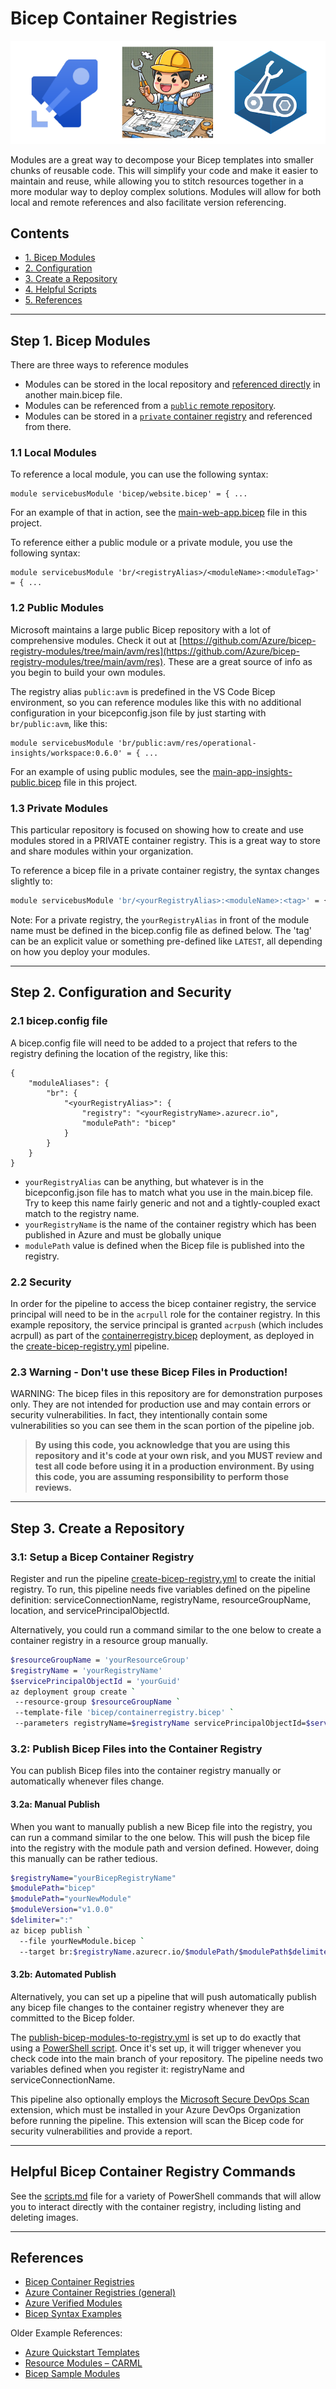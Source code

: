 # Bicep Container Registries

![hero](./img/Hero.png)

Modules are a great way to decompose your Bicep templates into smaller chunks of reusable code. This will simplify your code and make it easier to maintain and reuse, while allowing you to stitch resources together in a more modular way to deploy complex solutions. Modules will allow for both local and remote references and also facilitate version referencing.

## Contents

* [1. Bicep Modules](#step-1-bicep-modules)
* [2. Configuration](#step-2-configuration-and-security)
* [3. Create a Repository](#step-3-create-a-repository)
* [4. Helpful Scripts](#helpful-bicep-container-registry-commands)
* [5. References](#references)

---

## Step 1. Bicep Modules

There are three ways to reference modules

* Modules can be stored in the local repository and [referenced directly](#11-local-modules) in another main.bicep file.
* Modules can be referenced from a [`public` remote repository](#12-public-modules).
* Modules can be stored in a [`private` container registry](#13-private-modules) and referenced from there.

### 1.1 Local Modules

To reference a local module, you can use the following syntax:

``` bicep
module servicebusModule 'bicep/website.bicep' = { ...
```

For an example of that in action, see the [main-web-app.bicep](/main.bicep-Examples/local/main-web-app.bicep) file in this project.

To reference either a public module or a private module, you use the following syntax:

``` bicep
module servicebusModule 'br/<registryAlias>/<moduleName>:<moduleTag>' = { ...
```

### 1.2 Public Modules

Microsoft maintains a large public Bicep repository with a lot of comprehensive modules.  Check it out at [https://github.com/Azure/bicep-registry-modules/tree/main/avm/res](https://github.com/Azure/bicep-registry-modules/tree/main/avm/res). These are a great source of info as you begin to build your own modules.

The registry alias `public:avm` is predefined in the VS Code Bicep environment, so you can reference modules like this with no additional configuration in your bicepconfig.json file by just starting with `br/public:avm`, like this:

``` bicep
module servicebusModule 'br/public:avm/res/operational-insights/workspace:0.6.0' = { ...
```

For an example of using public modules, see the [main-app-insights-public.bicep](/main.bicep-Examples/public/main-app-insights-public.bicep) file in this project.

### 1.3 Private Modules

This particular repository is focused on showing how to create and use modules stored in a PRIVATE container registry. This is a great way to store and share modules within your organization.

To reference a bicep file in a private container registry, the syntax changes slightly to:

``` bash
module servicebusModule 'br/<yourRegistryAlias>:<moduleName>:<tag>' = {
```

Note: For a private registry, the `yourRegistryAlias` in front of the module name must be defined in the bicep.config file as defined below.  The 'tag' can be an explicit value or something pre-defined like `LATEST`, all depending on how you deploy your modules.

---

## Step 2. Configuration and Security

### 2.1 bicep.config file

A bicep.config file will need to be added to a project that refers to the registry defining the location of the registry, like this:

``` base
{
    "moduleAliases": {
        "br": {
            "<yourRegistryAlias>": {
                "registry": "<yourRegistryName>.azurecr.io",
                "modulePath": "bicep"
            }
        }
    }
}
```

* `yourRegistryAlias` can be anything, but whatever is in the bicepconfig.json file has to match what you use in the main.bicep file. Try to keep this name fairly generic and not and a tightly-coupled exact match to the registry name.
* `yourRegistryName` is the name of the container registry which has been published in Azure and must be globally unique
* `modulePath` value is defined when the Bicep file is published into the registry.

### 2.2 Security

In order for the pipeline to access the bicep container registry, the service principal will need to be in the `acrpull` role for the container registry.  In this example repository, the service principal is granted `acrpush` (which includes acrpull) as part of the [containerregistry.bicep](bicep/containerregistry.bicep) deployment, as deployed in the [create-bicep-registry.yml](./azdo/pipelines/create-bicep-container-registry.yml) pipeline.

### 2.3 Warning - Don't use these Bicep Files in Production!

WARNING: The bicep files in this repository are for demonstration purposes only.  They are not intended for production use and may contain errors or security vulnerabilities. In fact, they intentionally contain some vulnerabilities so you can see them in the scan portion of the pipeline job.

> **By using this code, you acknowledge that you are using this repository and it's code at your own risk, and you MUST review and test all code before using it in a production environment. By using this code, you are assuming responsibility to perform those reviews.**

---

## Step 3. Create a Repository

### 3.1: Setup a Bicep Container Registry

Register and run the pipeline [create-bicep-registry.yml](./azdo/pipelines/create-bicep-container-registry.yml) to create the initial registry. To run, this pipeline needs five variables defined on the pipeline definition: serviceConnectionName, registryName, resourceGroupName, location, and servicePrincipalObjectId.

Alternatively, you could run a command similar to the one below to create a container registry in a resource group manually.

``` bash
$resourceGroupName = 'yourResourceGroup'
$registryName = 'yourRegistryName'
$servicePrincipalObjectId = 'yourGuid'
az deployment group create `
 --resource-group $resourceGroupName `
 --template-file 'bicep/containerregistry.bicep' `
 --parameters registryName=$registryName servicePrincipalObjectId=$servicePrincipalObjectId

```

### 3.2: Publish Bicep Files into the Container Registry

You can publish Bicep files into the container registry manually or automatically whenever files change.

#### 3.2a: Manual Publish

When you want to manually publish a new Bicep file into the registry, you can run a command similar to the one below. This will push the bicep file into the registry with the module path and version defined. However, doing this manually can be rather tedious.

``` bash
$registryName="yourBicepRegistryName"
$modulePath="bicep"
$modulePath="yourNewModule"
$moduleVersion="v1.0.0"
$delimiter=":"
az bicep publish `
  --file yourNewModule.bicep `
  --target br:$registryName.azurecr.io/$modulePath/$modulePath$delimiter$moduleVersion

```

#### 3.2b: Automated Publish

Alternatively, you can set up a pipeline that will push automatically publish any bicep file changes to the container registry whenever they are committed to the Bicep folder.

The [publish-bicep-modules-to-registry.yml](./azdo/pipelines/publish-bicep-modules-to-registry.yml) is set up to do exactly that using a [PowerShell script](./azdo/pipelines/templates/template-publish-bicep.yml). Once it's set up, it will trigger whenever you check code into the main branch of your repository. The pipeline needs two variables defined when you register it: registryName and serviceConnectionName.

This pipeline also optionally employs the [Microsoft Secure DevOps Scan](https://marketplace.visualstudio.com/items?itemName=ms-securitydevops.microsoft-security-devops-azdevops) extension, which must be installed in your Azure DevOps Organization before running the pipeline. This extension will scan the Bicep code for security vulnerabilities and provide a report.

---

## Helpful Bicep Container Registry Commands

See the [scripts.md](scripts.md) file for a variety of PowerShell commands that will allow you to interact directly with the container registry, including listing and deleting images.

---

## References

* [Bicep Container Registries](https://learn.microsoft.com/en-us/azure/azure-resource-manager/bicep/private-module-registry)
* [Azure Container Registries (general)](https://learn.microsoft.com/en-us/azure/container-registry/)
* [Azure Verified Modules](https://github.com/Azure/bicep-registry-modules/tree/main/avm/res)
* [Bicep Syntax Examples](https://github.com/azure/azure-docs-bicep-samples)

Older Example References:

* [Azure Quickstart Templates](https://aka.ms/azqst)
* [Resource Modules – CARML](https://github.com/azure/resourceModules)
* [Bicep Sample Modules](https://github.com/Azure/azure-quickstart-templates/tree/master/demos)
